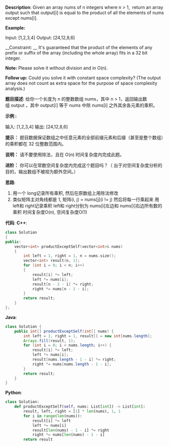 __Description__:
Given an array nums of n integers where n > 1,  return an array output such that output[i] is equal to the product of all the elements of nums except nums[i].

__Example:__

Input:  [1,2,3,4]
Output: [24,12,8,6]

__Constraint: __
It's guaranteed that the product of the elements of any prefix or suffix of the array (including the whole array) fits in a 32 bit integer.

__Note:__
Please solve it without division and in O(n).

__Follow up:__
Could you solve it with constant space complexity? (The output array does not count as extra space for the purpose of space complexity analysis.)

__题目描述__:
给你一个长度为 n 的整数数组 nums，其中 n > 1，返回输出数组 output ，其中 output[i] 等于 nums 中除 nums[i] 之外其余各元素的乘积。

__示例 :__

输入: [1,2,3,4]
输出: [24,12,8,6]

__提示：__
题目数据保证数组之中任意元素的全部前缀元素和后缀（甚至是整个数组）的乘积都在 32 位整数范围内。

__说明：__
请不要使用除法，且在 O(n) 时间复杂度内完成此题。

__进阶：__
你可以在常数空间复杂度内完成这个题目吗？（ 出于对空间复杂度分析的目的，输出数组不被视为额外空间。）

__思路__:
1. 用一个 long记录所有乘积, 然后在原数组上用除法修改
2. 类似矩阵主对角线都是 1, 矩阵(i, j) = nums[j](i != j)
然后将每一行乘起来
用 left和 right记录乘积
left和 right分别为 nums[i]左边和 nums[i]右边所有数的乘积
时间复杂度O(n), 空间复杂度O(1)

__代码__:
__C++__:
```C++
class Solution 
{
public:
    vector<int> productExceptSelf(vector<int>& nums) 
    {
        int left = 1, right = 1, n = nums.size();
        vector<int> result(n, 1);
        for (int i = 0; i < n; i++)
        {
            result[i] *= left;
            left *= nums[i];
            result[n - 1 - i] *= right;
            right *= nums[n - 1 - i];
        }
        return result;
    }
};
```

__Java__:
```Java
class Solution {
    public int[] productExceptSelf(int[] nums) {
        int left = 1, right = 1, result[] = new int[nums.length];
        Arrays.fill(result, 1);
        for (int i = 0; i < nums.length; i++) {
            result[i] *= left;
            left *= nums[i];
            result[nums.length - 1 - i] *= right;
            right *= nums[nums.length - 1 - i];
        }
        return result;
    }
}
```

__Python__:
```Python
class Solution:
    def productExceptSelf(self, nums: List[int]) -> List[int]:
        result, left, right = [1] * len(nums), 1, 1
        for i in range(len(nums)):
            result[i] *= left
            left *= nums[i]
            result[len(nums) - 1 - i] *= right
            right *= nums[len(nums) - 1 - i]
        return result
```